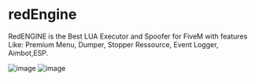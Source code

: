 # redEngine
RedENGINE is the Best LUA Executor and Spoofer for FiveM with features Like: Premium Menu, Dumper, Stopper Ressource, Event Logger, Aimbot,ESP.


![image](https://github.com/ws728s/redEngine/assets/159998295/667a39d9-02d2-40d5-943d-ae1299184ea0)
![image](https://github.com/ws728s/redEngine/assets/159998295/cd2d9396-9bf7-461b-8c9c-36bc1bb06e7a)
